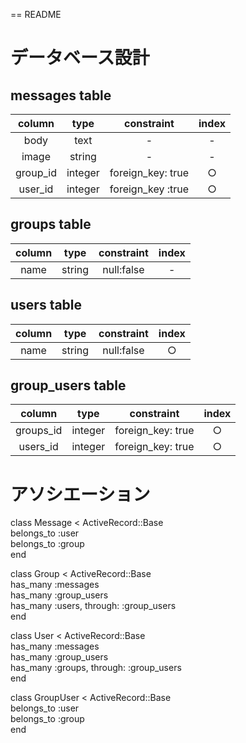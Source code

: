 == README

# データベース設計  
## messages table  
|column|type|constraint|index|
|:---:|:---:|:---:|:---:|
|body|text|-|-|
|image|string|-|-|
|group_id|integer|foreign_key: true|○|
|user_id|integer|foreign_key :true|○|

## groups table  
|column|type|constraint|index|
|:---:|:---:|:---:|:---:|
|name|string|null:false|-|

## users table  
|column|type|constraint|index|
|:---:|:---:|:---:|:---:|
|name|string|null:false|○|

## group_users table  
|column|type|constraint|index|
|:---:|:---:|:---:|:---:|
|groups_id|integer|foreign_key: true|○|
|users_id|integer|foreign_key: true|○|

# アソシエーション  
class Message < ActiveRecord::Base  
    belongs_to :user  
    belongs_to :group  
end  
  
class Group < ActiveRecord::Base  
    has_many :messages  
    has_many :group_users  
    has_many :users, through: :group_users  
end  

class User < ActiveRecord::Base  
    has_many :messages  
    has_many :group_users  
    has_many :groups, through: :group_users  
end  
  
class GroupUser < ActiveRecord::Base  
    belongs_to :user  
    belongs_to :group  
end  
